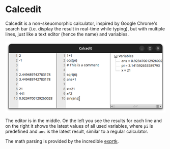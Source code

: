 # Calcedit

Calcedit is a non-skeuomorphic calculator, inspired by Google Chrome's search bar (i.e. display the result in real-time while typing), but with multiple lines, just like a text editor (hence the name) and variables.

![](screenshot.png)

The editor is in the middle. On the left you see the results for each line and on the right it shows the latest values of all used variables, where `pi` is predefined and `ans` is the latest result, similar to a regular calculator.

The math parsing is provided by the incredible [exprtk](https://www.partow.net/programming/exprtk/).
